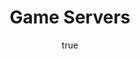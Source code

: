 ---
author:
  name: Linode
  email: docs@linode.com
description: 'Host a server for multiplayer online gaming on your Linode.'
keywords: 'game servers,multiplayer,minecraft'
license: '[CC BY-ND 4.0](https://creativecommons.org/licenses/by-nd/4.0)'
published: 'Friday, April 14th, 2017'
title: Game Servers
---